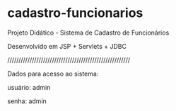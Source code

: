 # cadastro-funcionarios
Projeto Didático - Sistema de Cadastro de Funcionários

Desenvolvido em JSP + Servlets + JDBC

///////////////////////////////////////////////////////

Dados para acesso ao sistema:

usuário: admin

senha: admin
